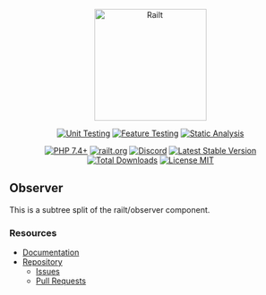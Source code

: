 <p align="center">
    <img src="https://railt.org/images/logo-dark.svg" width="200" alt="Railt" />
</p>
<p align="center">
    <a href="https://github.com/railt/observer/actions?workflow=Unit+Testing"><img src="https://github.com/railt/observer/workflows/Unit%20Testing/badge.svg" alt="Unit Testing" /></a>
    <a href="https://github.com/railt/observer/actions?workflow=Feature+Testing"><img src="https://github.com/railt/observer/workflows/Feature%20Testing/badge.svg" alt="Feature Testing" /></a>
    <a href="https://github.com/railt/observer/actions?workflow=Static+Analysis"><img src="https://github.com/railt/observer/workflows/Static%20Analysis/badge.svg" alt="Static Analysis" /></a>
</p>
<p align="center">
    <a href="https://packagist.org/packages/railt/observer"><img src="https://img.shields.io/badge/PHP-7.4+-6f4ca5.svg" alt="PHP 7.4+"></a>
    <a href="https://railt.org"><img src="https://img.shields.io/badge/official-site-6f4ca5.svg" alt="railt.org"></a>
    <a href="https://discord.gg/ND7SpD4"><img src="https://img.shields.io/badge/discord-chat-6f4ca5.svg" alt="Discord"></a>
    <a href="https://packagist.org/packages/railt/observer"><img src="https://poser.pugx.org/railt/observer/version" alt="Latest Stable Version"></a>
    <a href="https://packagist.org/packages/railt/observer"><img src="https://poser.pugx.org/railt/observer/downloads" alt="Total Downloads"></a>
    <a href="https://raw.githubusercontent.com/railt/observer/master/LICENSE.md"><img src="https://poser.pugx.org/railt/observer/license" alt="License MIT"></a>
</p>


## Observer

This is a subtree split of the railt/observer component.

### Resources

- [Documentation](https://github.com/railt/docs)
- [Repository](https://github.com/railt/railt)
    - [Issues](https://github.com/railt/railt/issues)
    - [Pull Requests](https://github.com/railt/railt/pulls)
